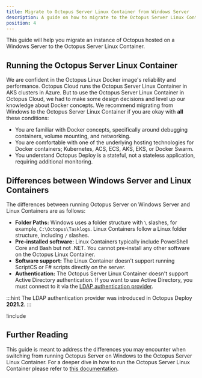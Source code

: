 ```yaml
---
title: Migrate to Octopus Server Linux Container from Windows Server
description: A guide on how to migrate to the Octopus Server Linux Container from Octopus Server running on a Windows Server
position: 4
---
```


This guide will help you migrate an instance of Octopus hosted on a Windows Server to the Octopus Server Linux Container.

## Running the Octopus Server Linux Container

We are confident in the Octopus Linux Docker image's reliability and performance.  Octopus Cloud runs the Octopus Server Linux Container in AKS clusters in Azure.  But to use the Octopus Server Linux Container in Octopus Cloud, we had to make some design decisions and level up our knowledge about Docker concepts.  We recommend migrating from Windows to the Octopus Server Linux Container if you are okay with **all** these conditions:

- You are familiar with Docker concepts, specifically around debugging containers, volume mounting, and networking.
- You are comfortable with one of the underlying hosting technologies for Docker containers; Kubernetes, ACS, ECS, AKS, EKS, or Docker Swarm.
- You understand Octopus Deploy is a stateful, not a stateless application, requiring additional monitoring.

## Differences between Windows Server and Linux Containers

The differences between running Octopus Server on Windows Server and Linux Containers are as follows:

- **Folder Paths:** Windows uses a folder structure with `\` slashes, for example, `C:\Octopus\Tasklogs`.  Linux Containers follow a Linux folder structure, including `/` slashes.
- **Pre-installed software:** Linux Containers typically include PowerShell Core and Bash but not .NET.  You cannot pre-install any other software on the Octopus Linux Container.
- **Software support:** The Linux Container doesn't support running ScriptCS or F# scripts directly on the server.
- **Authentication:** The Octopus Server Linux Container doesn't support Active Directory authentication.  If you want to use Active Directory, you must connect to it via the [LDAP authentication provider](/docs/security/authentication/ldap/index.md).

:::hint
The LDAP authentication provider was introduced in Octopus Deploy **2021.2**.
:::

!include <migrate-from-windows-to-linux-container>

## Further Reading

This guide is meant to address the differences you may encounter when switching from running Octopus Server on Windows to the Octopus Server Linux Container.  For a deeper dive in how to run the Octopus Server Linux Container please refer to [this documentation](/docs/installation/octopus-in-container/octopus-server-container-linux.md).